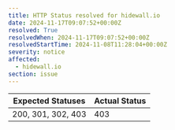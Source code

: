 ```yaml
---
title: HTTP Status resolved for hidewall.io
date: 2024-11-17T09:07:52+00:00Z
resolved: True
resolvedWhen: 2024-11-17T09:07:52+00:00Z
resolvedStartTime: 2024-11-08T11:28:04+00:00Z
severity: notice
affected:
  - hidewall.io
section: issue
---
```


| Expected Statuses | Actual Status  |
|-------------------|----------------|
| 200, 301, 302, 403 | 403 |

